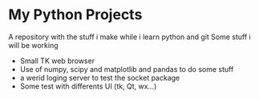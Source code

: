 # My Python Projects
A repository with the stuff i make while i learn python and git
Some stuff i will be working
- Small TK web browser 
- Use of numpy, scipy and matplotlib and pandas to do some stuff
- a werid loging server to test the socket package
- Some test with differents UI (tk, Qt, wx...)
